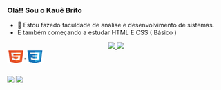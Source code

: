 ### Olá!! Sou o Kauê Brito 

- 🌱 Estou fazedo faculdade de análise e desenvolvimento de sistemas.
- E também começando a estudar HTML E CSS ( Básico )  

<div align="center">
  <a href="https://github.com/Kauebrito">
  <img height="180em" src="https://github-readme-stats.vercel.app/api?username=Kauebrito&show_icons=true&theme=dracula&include_all_commits=true&count_private=true"/>
  <img height="180em" src="https://github-readme-stats.vercel.app/api/top-langs/?username=Kauebrito&layout=compact&langs_count=7&theme=dracula"/>
</div>
  
  <img align="center" alt="Rafa-HTML" height="30" width="40" src="https://raw.githubusercontent.com/devicons/devicon/master/icons/html5/html5-original.svg">
  <img align="center" alt="Rafa-CSS" height="30" width="40" src="https://raw.githubusercontent.com/devicons/devicon/master/icons/css3/css3-original.svg">
  
  ##
  
  <div> 
  <a href="https://instagram.com/_britox7/" target="_blank"><img src="https://img.shields.io/badge/-Instagram-%23E4405F?style=for-the-            badge&logo=instagram&logoColor=white" target="_blank"></a>
  <a href = "mailto:kaueribeiro125@gmail.com"><img src="https://img.shields.io/badge/-Gmail-%23333?style=for-the-badge&logo=gmail&logoColor=whitehttps://img.shields.io/badge/Gmail-D14836?style=for-the-badge&logo=gmail&logoColor=whitehttps://img.shields.io/badge/Gmail-D14836?style=for-the-badge&logo=gmail&logoColor=white" target="_blank">
  </a>
  
 
</div>
